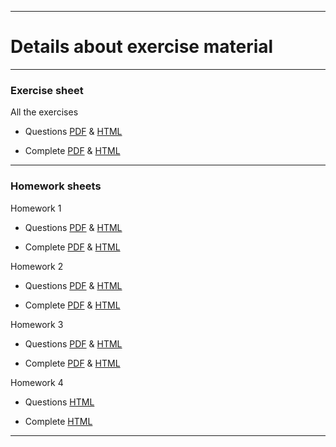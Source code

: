 <!-- -------------------------------------------------------------------------------- -->

<!-- Copyright 2023 Georgios Karagiannis -->

<!-- georgios.karagiannis@durham.ac.uk -->
<!-- Associate Professor -->
<!-- Department of Mathematical Sciences, Durham University, Durham,  UK  -->

<!-- This file is part of Machine_Learning_and_Neural_Networks_III_Epiphany_2023 -->
<!-- which is the material of the course -->
<!-- MATH3431 Machine Learning and Neural Networks III -->
<!-- Epiphany term -->
<!-- taught by Georgios P. Katagiannis in the Department of Mathematical Sciences   -->
<!-- in the University of Durham  in Epiphany term in 2023 -->

<!-- Machine_Learning_and_Neural_Networks_III_Epiphany_2023 is free software: -->
<!-- you can redistribute it and/or modify it-->
<!-- under the terms of the GNU General Public License as published by -->
<!-- the Free Software Foundation version 3 of the License. -->

<!-- Machine_Learning_and_Neural_Networks_III_Epiphany_2023 is distributed ->
<!-- in the hope that it will be useful, -->
<!-- but WITHOUT ANY WARRANTY; without even the implied warranty of -->
<!-- MERCHANTABILITY or FITNESS FOR A PARTICULAR PURPOSE.  See the -->
<!-- GNU General Public License for more details. -->

<!-- You should have received a copy of the GNU General Public License -->
<!-- along with Machine_Learning_and_Neural_Networks_III_Epiphany_2023 -->
<!-- If not, see <http://www.gnu.org/licenses/>. -->

<!-- -------------------------------------------------------------------------------- -->

------------------------------------------------------------------------

# Details about exercise material 

------------------------------------------------------------------------

### Exercise sheet

All the exercises  

+ Questions [PDF](https://github.com/georgios-stats/Machine_Learning_and_Neural_Networks_III_Epiphany_2023/blob/main/Exercises/Exercise_sheet_questions.pdf) & [HTML](https://htmlpreview.github.io/?https://github.com/georgios-stats/Machine_Learning_and_Neural_Networks_III_Epiphany_2023/blob/main/Exercises/Exercise_sheet_questions_xhtml/Exercise_sheet_questions.xhtml)  

+ Complete [PDF](https://github.com/georgios-stats/Machine_Learning_and_Neural_Networks_III_Epiphany_2023/blob/main/Exercises/Exercise_sheet_complete.pdf) & [HTML](https://htmlpreview.github.io/?https://github.com/georgios-stats/Machine_Learning_and_Neural_Networks_III_Epiphany_2023/blob/main/Exercises/Exercise_sheet_complete_xhtml/Exercise_sheet_complete.xhtml)  


------------------------------------------------------------------------


### Homework sheets

Homework 1  

+ Questions [PDF](https://github.com/georgios-stats/Machine_Learning_and_Neural_Networks_III_Epiphany_2023/blob/main/Exercises/Homework_1_questions.pdf) & [HTML](https://htmlpreview.github.io/?https://github.com/georgios-stats/Machine_Learning_and_Neural_Networks_III_Epiphany_2023/blob/main/Exercises/Homework_1_questions_xhtml/Homework_1_questions_xhtml)  

+ Complete [PDF](https://github.com/georgios-stats/Machine_Learning_and_Neural_Networks_III_Epiphany_2023/blob/main/Exercises/Homework_1_complete.pdf) & [HTML](https://htmlpreview.github.io/?https://github.com/georgios-stats/Machine_Learning_and_Neural_Networks_III_Epiphany_2023/blob/main/Exercises/Homework_1_complete_xhtml/Homework_1_complete.xhtml)   


Homework 2  

+ Questions [PDF](https://github.com/georgios-stats/Machine_Learning_and_Neural_Networks_III_Epiphany_2023/blob/main/Exercises/Homework_2_questions.pdf) & [HTML](https://htmlpreview.github.io/?https://github.com/georgios-stats/Machine_Learning_and_Neural_Networks_III_Epiphany_2023/blob/main/Exercises/Homework_1_questions_xhtml/Homework_2_questions_xhtml)  

+ Complete [PDF](https://github.com/georgios-stats/Machine_Learning_and_Neural_Networks_III_Epiphany_2023/blob/main/Exercises/Homework_2_complete.pdf) & [HTML](https://htmlpreview.github.io/?https://github.com/georgios-stats/Machine_Learning_and_Neural_Networks_III_Epiphany_2023/blob/main/Exercises/Homework_2_complete_xhtml/Homework_2_complete.xhtml)  


Homework 3  

+ Questions [PDF](https://github.com/georgios-stats/Machine_Learning_and_Neural_Networks_III_Epiphany_2023/blob/main/Exercises/Homework_3_questions.pdf) & [HTML](https://htmlpreview.github.io/?https://github.com/georgios-stats/Machine_Learning_and_Neural_Networks_III_Epiphany_2023/blob/main/Exercises/Homework_3_questions_xhtml/Homework_3_questions_xhtml)  

+ Complete [PDF](https://github.com/georgios-stats/Machine_Learning_and_Neural_Networks_III_Epiphany_2023/blob/main/Exercises/Homework_3_complete.pdf) & [HTML](https://htmlpreview.github.io/?https://github.com/georgios-stats/Machine_Learning_and_Neural_Networks_III_Epiphany_2023/blob/main/Exercises/Homework_3_complete_xhtml/Homework_3_complete.xhtml)  

Homework 4  

+ Questions [HTML](https://blackboard.durham.ac.uk/ultra/courses/_44662_1/outline/assessment/test/_1381253_1?courseId=_44662_1&gradeitemView=details)  

+ Complete [HTML](https://htmlpreview.github.io/?https://github.com/georgios-stats/Machine_Learning_and_Neural_Networks_III_Epiphany_2023/blob/main/Exercises/Homework_4_complete.nb.html)  


------------------------------------------------------------------------

